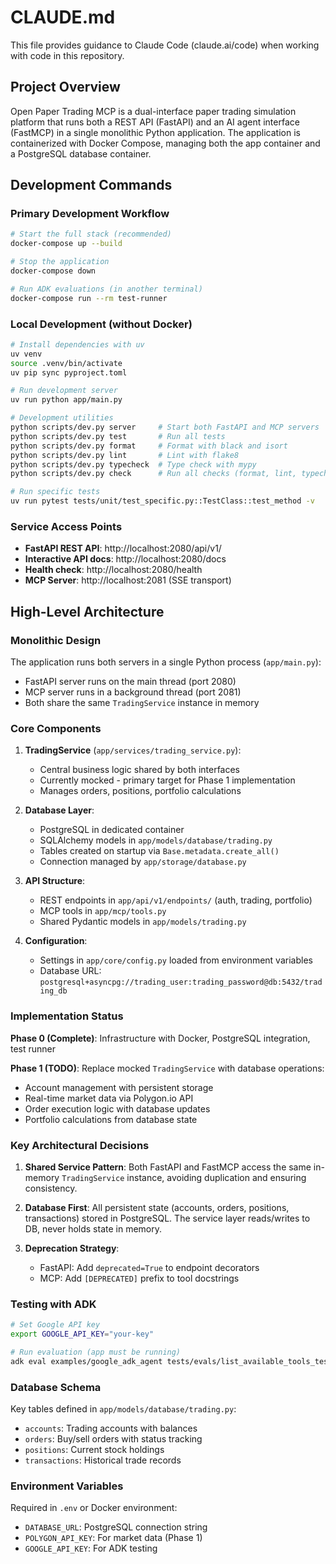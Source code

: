 # CLAUDE.md

This file provides guidance to Claude Code (claude.ai/code) when working with code in this repository.

## Project Overview

Open Paper Trading MCP is a dual-interface paper trading simulation platform that runs both a REST API (FastAPI) and an AI agent interface (FastMCP) in a single monolithic Python application. The application is containerized with Docker Compose, managing both the app container and a PostgreSQL database container.

## Development Commands

### Primary Development Workflow

```bash
# Start the full stack (recommended)
docker-compose up --build

# Stop the application
docker-compose down

# Run ADK evaluations (in another terminal)
docker-compose run --rm test-runner
```

### Local Development (without Docker)

```bash
# Install dependencies with uv
uv venv
source .venv/bin/activate
uv pip sync pyproject.toml

# Run development server
uv run python app/main.py

# Development utilities
python scripts/dev.py server     # Start both FastAPI and MCP servers
python scripts/dev.py test       # Run all tests
python scripts/dev.py format     # Format with black and isort
python scripts/dev.py lint       # Lint with flake8
python scripts/dev.py typecheck  # Type check with mypy
python scripts/dev.py check      # Run all checks (format, lint, typecheck, test)

# Run specific tests
uv run pytest tests/unit/test_specific.py::TestClass::test_method -v
```

### Service Access Points

- **FastAPI REST API**: http://localhost:2080/api/v1/
- **Interactive API docs**: http://localhost:2080/docs
- **Health check**: http://localhost:2080/health
- **MCP Server**: http://localhost:2081 (SSE transport)

## High-Level Architecture

### Monolithic Design

The application runs both servers in a single Python process (`app/main.py`):
- FastAPI server runs on the main thread (port 2080)
- MCP server runs in a background thread (port 2081)
- Both share the same `TradingService` instance in memory

### Core Components

1. **TradingService** (`app/services/trading_service.py`):
   - Central business logic shared by both interfaces
   - Currently mocked - primary target for Phase 1 implementation
   - Manages orders, positions, portfolio calculations

2. **Database Layer**:
   - PostgreSQL in dedicated container
   - SQLAlchemy models in `app/models/database/trading.py`
   - Tables created on startup via `Base.metadata.create_all()`
   - Connection managed by `app/storage/database.py`

3. **API Structure**:
   - REST endpoints in `app/api/v1/endpoints/` (auth, trading, portfolio)
   - MCP tools in `app/mcp/tools.py`
   - Shared Pydantic models in `app/models/trading.py`

4. **Configuration**:
   - Settings in `app/core/config.py` loaded from environment variables
   - Database URL: `postgresql+asyncpg://trading_user:trading_password@db:5432/trading_db`

### Implementation Status

**Phase 0 (Complete)**: Infrastructure with Docker, PostgreSQL integration, test runner

**Phase 1 (TODO)**: Replace mocked `TradingService` with database operations:
- Account management with persistent storage
- Real-time market data via Polygon.io API
- Order execution logic with database updates
- Portfolio calculations from database state

### Key Architectural Decisions

1. **Shared Service Pattern**: Both FastAPI and FastMCP access the same in-memory `TradingService` instance, avoiding duplication and ensuring consistency.

2. **Database First**: All persistent state (accounts, orders, positions, transactions) stored in PostgreSQL. The service layer reads/writes to DB, never holds state in memory.

3. **Deprecation Strategy**:
   - FastAPI: Add `deprecated=True` to endpoint decorators
   - MCP: Add `[DEPRECATED]` prefix to tool docstrings

### Testing with ADK

```bash
# Set Google API key
export GOOGLE_API_KEY="your-key"

# Run evaluation (app must be running)
adk eval examples/google_adk_agent tests/evals/list_available_tools_test.json --config_file tests/evals/test_config.json
```

### Database Schema

Key tables defined in `app/models/database/trading.py`:
- `accounts`: Trading accounts with balances
- `orders`: Buy/sell orders with status tracking  
- `positions`: Current stock holdings
- `transactions`: Historical trade records

### Environment Variables

Required in `.env` or Docker environment:
- `DATABASE_URL`: PostgreSQL connection string
- `POLYGON_API_KEY`: For market data (Phase 1)
- `GOOGLE_API_KEY`: For ADK testing